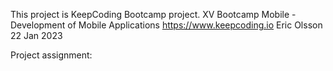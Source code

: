 This project is KeepCoding Bootcamp project.
XV Bootcamp Mobile - Development of Mobile Applications
https://www.keepcoding.io
Eric Olsson
22 Jan 2023

Project assignment: 
